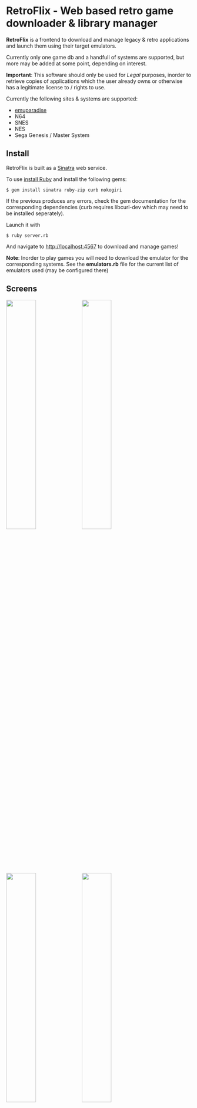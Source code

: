 # RetroFlix - Web based retro game downloader & library manager

**RetroFlix** is a frontend to download and manage legacy & retro applications and launch them using their target emulators.

Currently only one game db and a handfull of systems are supported, but more may be added at some point, depending on interest.

**Important**: This software should only be used for *Legal* purposes, inorder to retrieve copies
of applications which the user already owns or otherwise has a legitimate license to / rights to use.

Currently the following sites &amp; systems are supported:

* [emuparadise](https://www.emuparadise.me/)
* N64
* SNES
* NES
* Sega Genesis / Master System

## Install

RetroFlix is built as a [Sinatra](http://www.sinatrarb.com/) web service.

To use [install Ruby](https://www.ruby-lang.org/en/) and install the following gems:

```$ gem install sinatra ruby-zip curb nokogiri```


If the previous produces any errors, check the gem documentation for the corresponding
dependencies (curb requires libcurl-dev which may need to be installed seperately).

Launch it with

```$ ruby server.rb```

And navigate to [http://localhost:4567](http://localhost:4567) to download and manage games!

**Note**: Inorder to play games you will need to download the emulator for the corresponding systems. See the  **emulators.rb** file for the current list of emulators used (may be configured there)


## Screens

<img src="https://raw.githubusercontent.com/wiki/movitto/retroflix/screens/my_library.png" width="40%"/>

<img src="https://raw.githubusercontent.com/wiki/movitto/retroflix/screens/game_info.png" width="40%" />

<img src="https://raw.githubusercontent.com/wiki/movitto/retroflix/screens/game_previews.png" width="40%"/>

<img src="https://raw.githubusercontent.com/wiki/movitto/retroflix/screens/game_list.png" width="40%"/>
